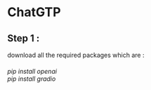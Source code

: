# ChatGTP
<h2>Step 1 :</h2>
<p>download all the required packages which are :<br>
<h6>pip install openai <br> pip install gradio</h6></p>
